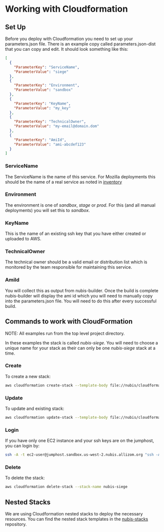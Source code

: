 ﻿# Working with Cloudformation

## Set Up
Before you deploy with Cloudformation you need to set up your parameters.json file. There is an example copy called parameters.json-dist that you can copy and edit. It should look something like this:

```json
[
  {
    "ParameterKey": "ServiceName",
    "ParameterValue": "siege"
  }, 
  {
    "ParameterKey": "Environment",
    "ParameterValue": "sandbox"
  }, 
  {
    "ParameterKey": "KeyName",
    "ParameterValue": "my_key"
  },
  {
    "ParameterKey": "TechnicalOwner",
    "ParameterValue": "my-email@domain.dom"
  },
  {
    "ParameterKey": "AmiId",
    "ParameterValue": "ami-abcdef123"
  }
]
``` 

### ServiceName
The ServiceName is the name of this service. For Mozilla deployments this should be the name of a real service as noted in [inventory](https://inventory.mozilla.org/en-US/core/service/)

### Environment
The environment is one of *sandbox*, *stage* or *prod*. For this (and all manual deployments) you will set this to *sandbox*.

### KeyName
This is the name of an existing ssh key that you have either created or uploaded to AWS.

### TechnicalOwner
The technical owner should be a valid email or distribution list which is monitored by the team responsible for maintaining this service.

### AmiId
You will collect this as output from nubis-builder. Once the build is complete nubis-builder will display the ami id which you will need to manually copy into the parameters.json file. You will need to do this after every successful build.

## Commands to work with CloudFormation
NOTE: All examples run from the top level project directory.

In these examples the stack is called *nubis-siege*. You will need to choose a unique name for your stack as their can only be one *nubis-siege* stack at a time.

### Create
To create a new stack:
```bash
aws cloudformation create-stack --template-body file://nubis/cloudformation/main.json --parameters file://nubis/cloudformation/parameters.json --stack-name nubis-siege
```

### Update
To update and existing stack:
```bash
aws cloudformation update-stack --template-body file://nubis/cloudformation/main.json --parameters file://nubis/cloudformation/parameters.json --stack-name nubis-siege 
```

### Login
If you have only one EC2 instance and your ssh keys are on the jumphost, you can login by:
```bash
ssh -A -t ec2-user@jumphost.sandbox.us-west-2.nubis.allizom.org "ssh -A -t ubuntu@$(nubis-consul --stack-name nubis-siege --settings nubis/cloudformation/parameters.json get-ec2-instance-ip)"
```

### Delete
To delete the stack:
```bash
aws cloudformation delete-stack --stack-name nubis-siege
```

## Nested Stacks
We are using Cloudformation nested stacks to deploy the necessary resources. You can find the nested stack templates in the [nubis-stacks](https://github.com/Nubisproject/nubis-stacks) repository.

